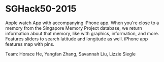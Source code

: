 # SGHack50-2015
Apple watch App with accompanying iPhone app.
When you're close to a memory from the Singapore Memory Project database, we return information about that memory, like with graphics, information, and more.
Features sliders to search latitude and longitude as well. iPhone app features map with pins.

Team: Horace He, Yangfan Zhang, Savannah Liu, Lizzie Siegle
